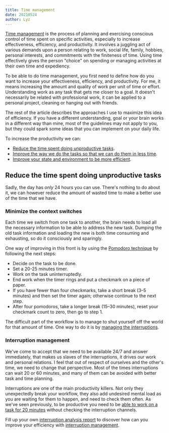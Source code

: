 ```yaml
---
title: Time management
date: 20210524
author: Lyz
---
```


[Time management](https://en.wikipedia.org/wiki/Time_management) is the process
of planning and exercising conscious control of time spent on specific
activities, especially to increase effectiveness, efficiency, and productivity.
It involves a juggling act of various demands upon a person relating to work,
social life, family, hobbies, personal interests, and commitments with the
finiteness of time. Using time effectively gives the person "choice" on spending
or managing activities at their own time and expediency.

To be able to do time management, you first need to define how do you want to
increase your effectiveness, efficiency, and productivity. For me, it means
increasing the amount and quality of work per unit of time or effort.
Understanding work as any task that gets me closer to a goal. It doesn't
necessarily be related with professional work, it can be applied to a personal
project, cleaning or hanging out with friends.

The rest of the article describes the approaches I use to maximize this idea of
efficiency. If you have a different understanding, goal or your brain works in
a different way than mine, most of the guidelines may not apply to you, but they
could spark some ideas that you can implement on your daily life.

To increase the productivity we can:

* [Reduce the time spent doing unproductive tasks](#reduce-the-time-spent-doing-unproductive-tasks).
* [Improve the way we do the tasks so that we can do them in less time](#improve-the-way-we-do-the-tasks-so-that-we-can-do-it-in-less-time).
* [Improve your state and environment to be more efficient](#improve-your-state-and-environment-to-be-more-efficient).

## Reduce the time spent doing unproductive tasks

Sadly, the day has *only* 24 hours you can use. There's nothing to do about it,
we can however reduce the amount of wasted time to make a better use of the time
that we have.

### Minimize the context switches

Each time we switch from one task to another, the brain needs to load all the
necessary information to be able to address the new task. Dumping the old task
information and loading the new is both time consuming and exhausting, so do it
consciously and sparingly.

One way of improving in this front is by using the [Pomodoro
technique](https://en.wikipedia.org/wiki/Pomodoro_Technique) by following the
next steps:

* Decide on the task to be done.
* Set a 20-25 minutes timer.
* Work on the task uninterruptedly.
* End work when the timer rings and put a checkmark on a piece of paper.
* If you have fewer than four checkmarks, take a short break (3–5 minutes) and
    then set the timer again; otherwise continue to the next step.
* After four pomodoros, take a longer break (15–30 minutes), reset your
    checkmark count to zero, then go to step 1.

The difficult part of the workflow is to manage to shut yourself off the world
for that amount of time. One way to do it is by [managing the
interruptions](#interruptions-management).

### Interruption management

We've come to accept that we need to be available 24/7 and answer immediately,
that makes us slaves of the interruptions, it drives our work and personal
relations. I feel that out of respect of ourselves and the other's time, we need
to change that perspective. Most of the times interruptions can wait 20 or 60
minutes, and many of them can be avoided with better task and time planning.

Interruptions are one of the main productivity killers. Not only they
unexpectedly break your workflow, they also add undesired mental load as you are
waiting for them to happen, and need to check them often. As we've seen
previously, to be productive you need to be [able to work on a task for 20
minutes](time_management.md#minimize-the-context-switches) without checking the
interruption channels.

Fill up your own [interruption analysis
report](interruption_management.md#interruption_analysis) to discover how can
you improve your efficiency with [interruption
management](interruption_management.md).
